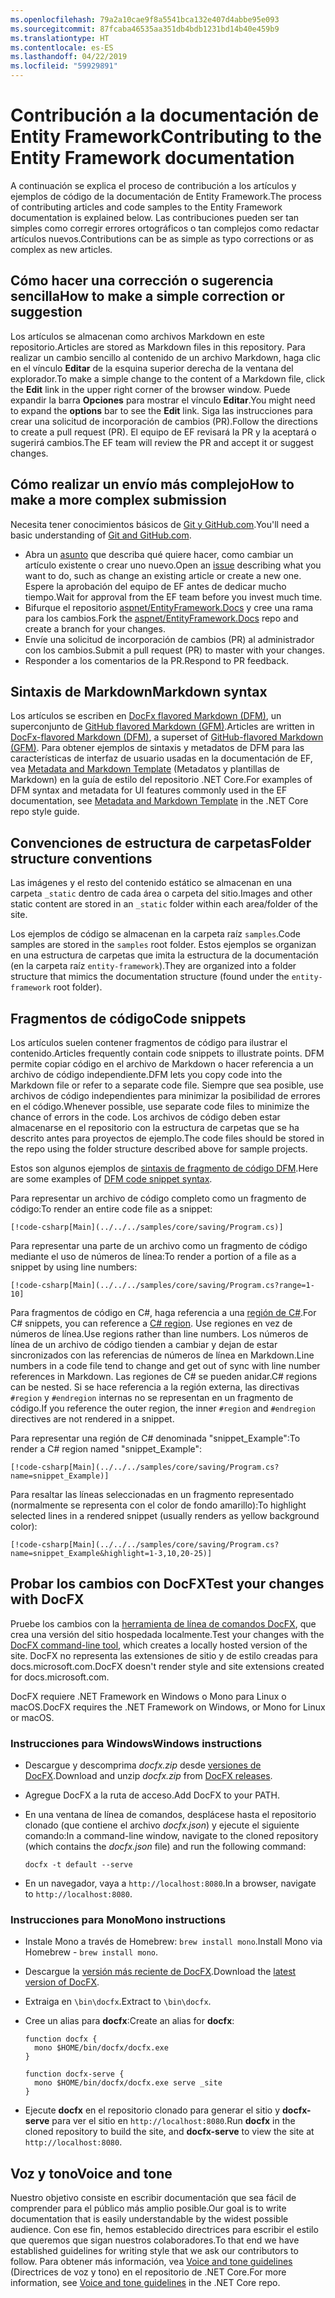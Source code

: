 ```yaml
---
ms.openlocfilehash: 79a2a10cae9f8a5541bca132e407d4abbe95e093
ms.sourcegitcommit: 87fcaba46535aa351db4bdb1231bd14b40e459b9
ms.translationtype: HT
ms.contentlocale: es-ES
ms.lasthandoff: 04/22/2019
ms.locfileid: "59929891"
---
```

# <a name="contributing-to-the-entity-framework-documentation"></a><span data-ttu-id="9b493-101">Contribución a la documentación de Entity Framework</span><span class="sxs-lookup"><span data-stu-id="9b493-101">Contributing to the Entity Framework documentation</span></span>

<span data-ttu-id="9b493-102">A continuación se explica el proceso de contribución a los artículos y ejemplos de código de la documentación de Entity Framework.</span><span class="sxs-lookup"><span data-stu-id="9b493-102">The process of contributing articles and code samples to the Entity Framework documentation is explained below.</span></span> <span data-ttu-id="9b493-103">Las contribuciones pueden ser tan simples como corregir errores ortográficos o tan complejos como redactar artículos nuevos.</span><span class="sxs-lookup"><span data-stu-id="9b493-103">Contributions can be as simple as typo corrections or as complex as new articles.</span></span>

## <a name="how-to-make-a-simple-correction-or-suggestion"></a><span data-ttu-id="9b493-104">Cómo hacer una corrección o sugerencia sencilla</span><span class="sxs-lookup"><span data-stu-id="9b493-104">How to make a simple correction or suggestion</span></span>

<span data-ttu-id="9b493-105">Los artículos se almacenan como archivos Markdown en este repositorio.</span><span class="sxs-lookup"><span data-stu-id="9b493-105">Articles are stored as Markdown files in this repository.</span></span> <span data-ttu-id="9b493-106">Para realizar un cambio sencillo al contenido de un archivo Markdown, haga clic en el vínculo **Editar** de la esquina superior derecha de la ventana del explorador.</span><span class="sxs-lookup"><span data-stu-id="9b493-106">To make a simple change to the content of a Markdown file, click the **Edit** link in the upper right corner of the browser window.</span></span> <span data-ttu-id="9b493-107">Puede expandir la barra **Opciones** para mostrar el vínculo **Editar**.</span><span class="sxs-lookup"><span data-stu-id="9b493-107">You might need to expand the **options** bar to see the **Edit** link.</span></span> <span data-ttu-id="9b493-108">Siga las instrucciones para crear una solicitud de incorporación de cambios (PR).</span><span class="sxs-lookup"><span data-stu-id="9b493-108">Follow the directions to create a pull request (PR).</span></span> <span data-ttu-id="9b493-109">El equipo de EF revisará la PR y la aceptará o sugerirá cambios.</span><span class="sxs-lookup"><span data-stu-id="9b493-109">The EF team will review the PR and accept it or suggest changes.</span></span>

## <a name="how-to-make-a-more-complex-submission"></a><span data-ttu-id="9b493-110">Cómo realizar un envío más complejo</span><span class="sxs-lookup"><span data-stu-id="9b493-110">How to make a more complex submission</span></span>

<span data-ttu-id="9b493-111">Necesita tener conocimientos básicos de [Git y GitHub.com](https://guides.github.com/activities/hello-world/).</span><span class="sxs-lookup"><span data-stu-id="9b493-111">You'll need a basic understanding of [Git and GitHub.com](https://guides.github.com/activities/hello-world/).</span></span>

* <span data-ttu-id="9b493-112">Abra un [asunto](https://github.com/aspnet/EntityFramework.Docs/issues/new) que describa qué quiere hacer, como cambiar un artículo existente o crear uno nuevo.</span><span class="sxs-lookup"><span data-stu-id="9b493-112">Open an [issue](https://github.com/aspnet/EntityFramework.Docs/issues/new) describing what you want to do, such as change an existing article or create a new one.</span></span> <span data-ttu-id="9b493-113">Espere la aprobación del equipo de EF antes de dedicar mucho tiempo.</span><span class="sxs-lookup"><span data-stu-id="9b493-113">Wait for approval from the EF team before you invest much time.</span></span>
* <span data-ttu-id="9b493-114">Bifurque el repositorio [aspnet/EntityFramework.Docs](https://github.com/aspnet/EntityFramework.Docs/) y cree una rama para los cambios.</span><span class="sxs-lookup"><span data-stu-id="9b493-114">Fork the [aspnet/EntityFramework.Docs](https://github.com/aspnet/EntityFramework.Docs/) repo and create a branch for your changes.</span></span>
* <span data-ttu-id="9b493-115">Envíe una solicitud de incorporación de cambios (PR) al administrador con los cambios.</span><span class="sxs-lookup"><span data-stu-id="9b493-115">Submit a pull request (PR) to master with your changes.</span></span>
* <span data-ttu-id="9b493-116">Responder a los comentarios de la PR.</span><span class="sxs-lookup"><span data-stu-id="9b493-116">Respond to PR feedback.</span></span>

## <a name="markdown-syntax"></a><span data-ttu-id="9b493-117">Sintaxis de Markdown</span><span class="sxs-lookup"><span data-stu-id="9b493-117">Markdown syntax</span></span>

<span data-ttu-id="9b493-118">Los artículos se escriben en [DocFx flavored Markdown (DFM)](http://dotnet.github.io/docfx/spec/docfx_flavored_markdown.html), un superconjunto de [GitHub flavored Markdown (GFM)](https://guides.github.com/features/mastering-markdown/).</span><span class="sxs-lookup"><span data-stu-id="9b493-118">Articles are written in [DocFx-flavored Markdown (DFM)](http://dotnet.github.io/docfx/spec/docfx_flavored_markdown.html), a superset of [GitHub-flavored Markdown (GFM)](https://guides.github.com/features/mastering-markdown/).</span></span> <span data-ttu-id="9b493-119">Para obtener ejemplos de sintaxis y metadatos de DFM para las características de interfaz de usuario usadas en la documentación de EF, vea [Metadata and Markdown Template](https://github.com/dotnet/docs/blob/master/styleguide/template.md) (Metadatos y plantillas de Markdown) en la guía de estilo del repositorio .NET Core.</span><span class="sxs-lookup"><span data-stu-id="9b493-119">For examples of DFM syntax and metadata for UI features commonly used in the EF documentation, see [Metadata and Markdown Template](https://github.com/dotnet/docs/blob/master/styleguide/template.md) in the .NET Core repo style guide.</span></span>

## <a name="folder-structure-conventions"></a><span data-ttu-id="9b493-120">Convenciones de estructura de carpetas</span><span class="sxs-lookup"><span data-stu-id="9b493-120">Folder structure conventions</span></span>

<span data-ttu-id="9b493-121">Las imágenes y el resto del contenido estático se almacenan en una carpeta `_static` dentro de cada área o carpeta del sitio.</span><span class="sxs-lookup"><span data-stu-id="9b493-121">Images and other static content are stored in an `_static` folder within each area/folder of the site.</span></span>

<span data-ttu-id="9b493-122">Los ejemplos de código se almacenan en la carpeta raíz `samples`.</span><span class="sxs-lookup"><span data-stu-id="9b493-122">Code samples are stored in the `samples` root folder.</span></span> <span data-ttu-id="9b493-123">Estos ejemplos se organizan en una estructura de carpetas que imita la estructura de la documentación (en la carpeta raíz `entity-framework`).</span><span class="sxs-lookup"><span data-stu-id="9b493-123">They are organized into a folder structure that mimics the documentation structure (found under the `entity-framework` root folder).</span></span>

## <a name="code-snippets"></a><span data-ttu-id="9b493-124">Fragmentos de código</span><span class="sxs-lookup"><span data-stu-id="9b493-124">Code snippets</span></span>

<span data-ttu-id="9b493-125">Los artículos suelen contener fragmentos de código para ilustrar el contenido.</span><span class="sxs-lookup"><span data-stu-id="9b493-125">Articles frequently contain code snippets to illustrate points.</span></span> <span data-ttu-id="9b493-126">DFM permite copiar código en el archivo de Markdown o hacer referencia a un archivo de código independiente.</span><span class="sxs-lookup"><span data-stu-id="9b493-126">DFM lets you copy code into the Markdown file or refer to a separate code file.</span></span> <span data-ttu-id="9b493-127">Siempre que sea posible, use archivos de código independientes para minimizar la posibilidad de errores en el código.</span><span class="sxs-lookup"><span data-stu-id="9b493-127">Whenever possible, use separate code files to minimize the chance of errors in the code.</span></span> <span data-ttu-id="9b493-128">Los archivos de código deben estar almacenarse en el repositorio con la estructura de carpetas que se ha descrito antes para proyectos de ejemplo.</span><span class="sxs-lookup"><span data-stu-id="9b493-128">The code files should be stored in the repo using the folder structure described above for sample projects.</span></span>

<span data-ttu-id="9b493-129">Estos son algunos ejemplos de [sintaxis de fragmento de código DFM](http://dotnet.github.io/docfx/spec/docfx_flavored_markdown.html#code-snippet).</span><span class="sxs-lookup"><span data-stu-id="9b493-129">Here are some examples of [DFM code snippet syntax](http://dotnet.github.io/docfx/spec/docfx_flavored_markdown.html#code-snippet).</span></span>

<span data-ttu-id="9b493-130">Para representar un archivo de código completo como un fragmento de código:</span><span class="sxs-lookup"><span data-stu-id="9b493-130">To render an entire code file as a snippet:</span></span>

``` none
[!code-csharp[Main](../../../samples/core/saving/Program.cs)]
```

<span data-ttu-id="9b493-131">Para representar una parte de un archivo como un fragmento de código mediante el uso de números de línea:</span><span class="sxs-lookup"><span data-stu-id="9b493-131">To render a portion of a file as a snippet by using line numbers:</span></span>

``` none
[!code-csharp[Main](../../../samples/core/saving/Program.cs?range=1-10]
```

<span data-ttu-id="9b493-132">Para fragmentos de código en C#, haga referencia a una [región de C#](https://msdn.microsoft.com/library/9a1ybwek.aspx).</span><span class="sxs-lookup"><span data-stu-id="9b493-132">For C# snippets, you can reference a [C# region](https://msdn.microsoft.com/library/9a1ybwek.aspx).</span></span> <span data-ttu-id="9b493-133">Use regiones en vez de números de línea.</span><span class="sxs-lookup"><span data-stu-id="9b493-133">Use regions rather than line numbers.</span></span> <span data-ttu-id="9b493-134">Los números de línea de un archivo de código tienden a cambiar y dejan de estar sincronizados con las referencias de números de línea en Markdown.</span><span class="sxs-lookup"><span data-stu-id="9b493-134">Line numbers in a code file tend to change and get out of sync with line number references in Markdown.</span></span> <span data-ttu-id="9b493-135">Las regiones de C# se pueden anidar.</span><span class="sxs-lookup"><span data-stu-id="9b493-135">C# regions can be nested.</span></span> <span data-ttu-id="9b493-136">Si se hace referencia a la región externa, las directivas `#region` y `#endregion` internas no se representan en un fragmento de código.</span><span class="sxs-lookup"><span data-stu-id="9b493-136">If you reference the outer region, the inner `#region` and `#endregion` directives are not rendered in a snippet.</span></span>

<span data-ttu-id="9b493-137">Para representar una región de C# denominada "snippet_Example":</span><span class="sxs-lookup"><span data-stu-id="9b493-137">To render a C# region named "snippet_Example":</span></span>

``` none
[!code-csharp[Main](../../../samples/core/saving/Program.cs?name=snippet_Example)]
```

<span data-ttu-id="9b493-138">Para resaltar las líneas seleccionadas en un fragmento representado (normalmente se representa con el color de fondo amarillo):</span><span class="sxs-lookup"><span data-stu-id="9b493-138">To highlight selected lines in a rendered snippet (usually renders as yellow background color):</span></span>

``` none
[!code-csharp[Main](../../../samples/core/saving/Program.cs?name=snippet_Example&highlight=1-3,10,20-25)]
```

## <a name="test-your-changes-with-docfx"></a><span data-ttu-id="9b493-139">Probar los cambios con DocFX</span><span class="sxs-lookup"><span data-stu-id="9b493-139">Test your changes with DocFX</span></span>

<span data-ttu-id="9b493-140">Pruebe los cambios con la [herramienta de línea de comandos DocFX](https://dotnet.github.io/docfx/tutorial/docfx_getting_started.html#2-use-docfx-as-a-command-line-tool), que crea una versión del sitio hospedada localmente.</span><span class="sxs-lookup"><span data-stu-id="9b493-140">Test your changes with the [DocFX command-line tool](https://dotnet.github.io/docfx/tutorial/docfx_getting_started.html#2-use-docfx-as-a-command-line-tool), which creates a locally hosted version of the site.</span></span> <span data-ttu-id="9b493-141">DocFX no representa las extensiones de sitio y de estilo creadas para docs.microsoft.com.</span><span class="sxs-lookup"><span data-stu-id="9b493-141">DocFX doesn't render style and site extensions created for docs.microsoft.com.</span></span>

<span data-ttu-id="9b493-142">DocFX requiere .NET Framework en Windows o Mono para Linux o macOS.</span><span class="sxs-lookup"><span data-stu-id="9b493-142">DocFX requires the .NET Framework on Windows, or Mono for Linux or macOS.</span></span>

### <a name="windows-instructions"></a><span data-ttu-id="9b493-143">Instrucciones para Windows</span><span class="sxs-lookup"><span data-stu-id="9b493-143">Windows instructions</span></span>

* <span data-ttu-id="9b493-144">Descargue y descomprima *docfx.zip* desde [versiones de DocFX](https://github.com/dotnet/docfx/releases).</span><span class="sxs-lookup"><span data-stu-id="9b493-144">Download and unzip *docfx.zip* from [DocFX releases](https://github.com/dotnet/docfx/releases).</span></span>
* <span data-ttu-id="9b493-145">Agregue DocFX a la ruta de acceso.</span><span class="sxs-lookup"><span data-stu-id="9b493-145">Add DocFX to your PATH.</span></span>
* <span data-ttu-id="9b493-146">En una ventana de línea de comandos, desplácese hasta el repositorio clonado (que contiene el archivo *docfx.json*) y ejecute el siguiente comando:</span><span class="sxs-lookup"><span data-stu-id="9b493-146">In a command-line window, navigate to the cloned repository (which contains the *docfx.json* file) and run the following command:</span></span>

   ``` console
   docfx -t default --serve
   ```

* <span data-ttu-id="9b493-147">En un navegador, vaya a `http://localhost:8080`.</span><span class="sxs-lookup"><span data-stu-id="9b493-147">In a browser, navigate to `http://localhost:8080`.</span></span>

### <a name="mono-instructions"></a><span data-ttu-id="9b493-148">Instrucciones para Mono</span><span class="sxs-lookup"><span data-stu-id="9b493-148">Mono instructions</span></span>

* <span data-ttu-id="9b493-149">Instale Mono a través de Homebrew: `brew install mono`.</span><span class="sxs-lookup"><span data-stu-id="9b493-149">Install Mono via Homebrew - `brew install mono`.</span></span>
* <span data-ttu-id="9b493-150">Descargue la [versión más reciente de DocFX](https://github.com/dotnet/docfx/releases/tag/v2.7.2).</span><span class="sxs-lookup"><span data-stu-id="9b493-150">Download the [latest version of DocFX](https://github.com/dotnet/docfx/releases/tag/v2.7.2).</span></span>
* <span data-ttu-id="9b493-151">Extraiga en `\bin\docfx`.</span><span class="sxs-lookup"><span data-stu-id="9b493-151">Extract to `\bin\docfx`.</span></span>
* <span data-ttu-id="9b493-152">Cree un alias para **docfx**:</span><span class="sxs-lookup"><span data-stu-id="9b493-152">Create an alias for **docfx**:</span></span>

  ``` console
  function docfx {
    mono $HOME/bin/docfx/docfx.exe
  }

  function docfx-serve {
    mono $HOME/bin/docfx/docfx.exe serve _site
  }
  ```

* <span data-ttu-id="9b493-153">Ejecute **docfx** en el repositorio clonado para generar el sitio y **docfx-serve** para ver el sitio en `http://localhost:8080`.</span><span class="sxs-lookup"><span data-stu-id="9b493-153">Run **docfx** in the cloned repository to build the site, and **docfx-serve** to view the site at `http://localhost:8080`.</span></span>

## <a name="voice-and-tone"></a><span data-ttu-id="9b493-154">Voz y tono</span><span class="sxs-lookup"><span data-stu-id="9b493-154">Voice and tone</span></span>

<span data-ttu-id="9b493-155">Nuestro objetivo consiste en escribir documentación que sea fácil de comprender para el público más amplio posible.</span><span class="sxs-lookup"><span data-stu-id="9b493-155">Our goal is to write documentation that is easily understandable by the widest possible audience.</span></span> <span data-ttu-id="9b493-156">Con ese fin, hemos establecido directrices para escribir el estilo que queremos que sigan nuestros colaboradores.</span><span class="sxs-lookup"><span data-stu-id="9b493-156">To that end we have established guidelines for writing style that we ask our contributors to follow.</span></span> <span data-ttu-id="9b493-157">Para obtener más información, vea [Voice and tone guidelines](https://github.com/dotnet/docs/blob/master/styleguide/voice-tone.md) (Directrices de voz y tono) en el repositorio de .NET Core.</span><span class="sxs-lookup"><span data-stu-id="9b493-157">For more information, see [Voice and tone guidelines](https://github.com/dotnet/docs/blob/master/styleguide/voice-tone.md) in the .NET Core repo.</span></span>
